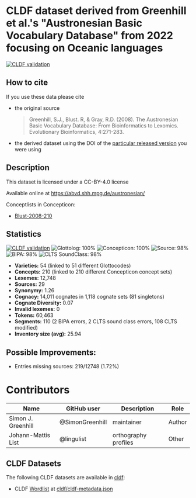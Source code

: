 # CLDF dataset derived from Greenhill et al.'s "Austronesian Basic Vocabulary Database" from 2022 focusing on Oceanic languages

[![CLDF validation](https://github.com/SimonGreenhill/abvdoutliers/workflows/CLDF-validation/badge.svg)](https://github.com/SimonGreenhill/abvdoutliers/actions?query=workflow%3ACLDF-validation)

## How to cite

If you use these data please cite
- the original source
  > Greenhill, S.J., Blust. R, & Gray, R.D. (2008). The Austronesian Basic Vocabulary Database: From Bioinformatics to Lexomics. Evolutionary Bioinformatics, 4:271-283.
- the derived dataset using the DOI of the [particular released version](../../releases/) you were using

## Description


This dataset is licensed under a CC-BY-4.0 license

Available online at https://abvd.shh.mpg.de/austronesian/


Conceptlists in Concepticon:
- [Blust-2008-210](https://concepticon.clld.org/contributions/Blust-2008-210)
## Statistics


[![CLDF validation](https://github.com/SimonGreenhill/abvdoutliers/workflows/CLDF-validation/badge.svg)](https://github.com/SimonGreenhill/abvdoutliers/actions?query=workflow%3ACLDF-validation)
![Glottolog: 100%](https://img.shields.io/badge/Glottolog-100%25-brightgreen.svg "Glottolog: 100%")
![Concepticon: 100%](https://img.shields.io/badge/Concepticon-100%25-brightgreen.svg "Concepticon: 100%")
![Source: 98%](https://img.shields.io/badge/Source-98%25-green.svg "Source: 98%")
![BIPA: 98%](https://img.shields.io/badge/BIPA-98%25-green.svg "BIPA: 98%")
![CLTS SoundClass: 98%](https://img.shields.io/badge/CLTS%20SoundClass-98%25-green.svg "CLTS SoundClass: 98%")

- **Varieties:** 54 (linked to 51 different Glottocodes)
- **Concepts:** 210 (linked to 210 different Concepticon concept sets)
- **Lexemes:** 12,748
- **Sources:** 29
- **Synonymy:** 1.26
- **Cognacy:** 14,011 cognates in 1,118 cognate sets (81 singletons)
- **Cognate Diversity:** 0.07
- **Invalid lexemes:** 0
- **Tokens:** 60,463
- **Segments:** 110 (2 BIPA errors, 2 CLTS sound class errors, 108 CLTS modified)
- **Inventory size (avg):** 25.94

## Possible Improvements:



- Entries missing sources: 219/12748 (1.72%)

# Contributors

Name               | GitHub user     | Description                          | Role
---                | ---             | ---                                  | ---
Simon J. Greenhill | @SimonGreenhill | maintainer                           | Author
Johann-Mattis List | @lingulist  | orthography profiles | Other




## CLDF Datasets

The following CLDF datasets are available in [cldf](cldf):

- CLDF [Wordlist](https://github.com/cldf/cldf/tree/master/modules/Wordlist) at [cldf/cldf-metadata.json](cldf/cldf-metadata.json)